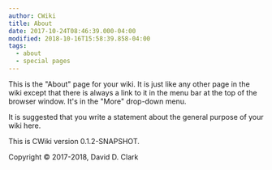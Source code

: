 ```yaml
---
author: CWiki
title: About
date: 2017-10-24T08:46:39.000-04:00
modified: 2018-10-16T15:58:39.858-04:00
tags:
  - about
  - special pages
---
```




This is the "About" page for your wiki. It is just like any other page in the wiki except that there is always a link to it in the menu bar at the top of the browser window. It's in the "More" drop-down menu.

It is suggested that you write a statement about the general purpose of your wiki here.

This is CWiki version 0.1.2-SNAPSHOT.

Copyright © 2017-2018, David D. Clark
